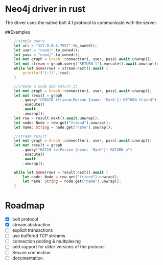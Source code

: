 # Neo4j driver in rust
The driver uses the native bolt 4.1 protocol to communicate with the server. 

##Examples

```rust
    //simple query
    let uri = "127.0.0.1:7687".to_owned();
    let user = "neo4j".to_owned();
    let pass = "neo4j".to_owned();
    let mut graph = Graph::connect(uri, user, pass).await.unwrap();
    let mut stream = graph.query("RETURN 1").execute().await.unwrap();
    while let Some(row) = stream.next().await {
        println!("{:?}", row);
    }
```


```rust
    //create a node and return it
    let mut graph = Graph::connect(uri, user, pass).await.unwrap();
    let mut result = graph
        .query("CREATE (friend:Person {name: 'Mark'}) RETURN friend")
        .execute()
        .await
        .unwrap();
    let row = result.next().await.unwrap();
    let node: Node = row.get("friend").unwrap();
    let name: String = node.get("name").unwrap();
```

```rust
    //stream result
    let mut graph = Graph::connect(uri, user, pass).await.unwrap();
    let mut result = graph
        .query("MATCH (p:Person {name: 'Mark'}) RETURN p")
        .execute()
        .await
        .unwrap();

    while let Some(row) = result.next().await {
        let node: Node = row.get("friend").unwrap();
        let name: String = node.get("name").unwrap();
    }
```

# Roadmap
- [x] bolt protocol
- [x] stream abstraction
- [ ] explicit transactions
- [ ] use buffered TCP streams
- [ ] connection pooling & multiplexing
- [ ] add support for older versions of the protocol
- [ ] Secure connection
- [ ] documentation

